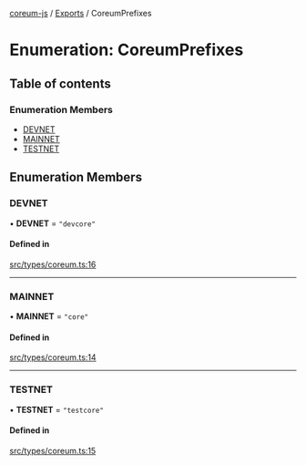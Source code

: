 [coreum-js](../README.md) / [Exports](../modules.md) / CoreumPrefixes

# Enumeration: CoreumPrefixes

## Table of contents

### Enumeration Members

- [DEVNET](CoreumPrefixes.md#devnet)
- [MAINNET](CoreumPrefixes.md#mainnet)
- [TESTNET](CoreumPrefixes.md#testnet)

## Enumeration Members

### DEVNET

• **DEVNET** = ``"devcore"``

#### Defined in

[src/types/coreum.ts:16](https://github.com/CooperFoundation/coreum-js/blob/b574423/src/types/coreum.ts#L16)

___

### MAINNET

• **MAINNET** = ``"core"``

#### Defined in

[src/types/coreum.ts:14](https://github.com/CooperFoundation/coreum-js/blob/b574423/src/types/coreum.ts#L14)

___

### TESTNET

• **TESTNET** = ``"testcore"``

#### Defined in

[src/types/coreum.ts:15](https://github.com/CooperFoundation/coreum-js/blob/b574423/src/types/coreum.ts#L15)
